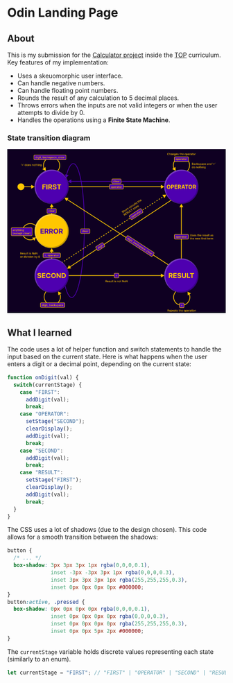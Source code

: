 # Odin Landing Page
## About
This is my submission for the [Calculator project](https://www.theodinproject.com/lessons/foundations-calculator) inside the [TOP](https://www.theodinproject.com/) curriculum. Key features of my implementation:
- Uses a skeuomorphic user interface.
- Can handle negative numbers.
- Can handle floating point numbers.
- Rounds the result of any calculation to 5 decimal places.
- Throws errors when the inputs are not valid integers or when the user attempts to divide by 0.
- Handles the operations using a **Finite State Machine**.
### State transition diagram
![State transition diagram](./images/state_transition_diagram.webp)
## What I learned
The code uses a lot of helper function and switch statements to handle the input based on the current state.
Here is what happens when the user enters a digit or a decimal point, depending on the current state:
```js
function onDigit(val) {
  switch(currentStage) {
    case "FIRST":
      addDigit(val);
      break;
    case "OPERATOR":
      setStage("SECOND");
      clearDisplay();
      addDigit(val);
      break;
    case "SECOND":
      addDigit(val);
      break;
    case "RESULT":
      setStage("FIRST");
      clearDisplay();
      addDigit(val);
      break;
  }
}
```
The CSS uses a lot of shadows (due to the design chosen). This code allows for a smooth transition between the shadows:
```css
button {
  /* ... */
  box-shadow: 3px 3px 3px 1px rgba(0,0,0,0.1),
              inset -3px -3px 3px 1px rgba(0,0,0,0.3),
              inset 3px 3px 3px 1px rgba(255,255,255,0.3),
              inset 0px 0px 0px 0px #000000;
}
button:active, .pressed {
  box-shadow: 0px 0px 0px 0px rgba(0,0,0,0.1),
              inset 0px 0px 0px 0px rgba(0,0,0,0.3),
              inset 0px 0px 0px 0px rgba(255,255,255,0.3),
              inset 0px 0px 5px 2px #000000;
}
```
The `currentStage` variable holds discrete values representing each state (similarly to an enum).
```js
let currentStage = "FIRST"; // "FIRST" | "OPERATOR" | "SECOND" | "RESULT" | "ERROR"
```